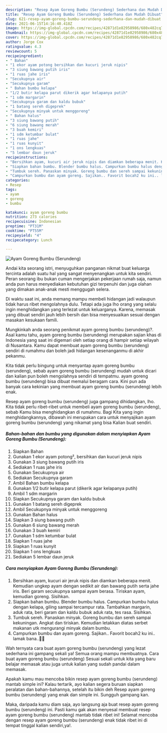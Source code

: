 ```yaml
---
description: "Resep Ayam Goreng Bumbu (Serundeng) Sederhana dan Mudah Dibuat"
title: "Resep Ayam Goreng Bumbu (Serundeng) Sederhana dan Mudah Dibuat"
slug: 621-resep-ayam-goreng-bumbu-serundeng-sederhana-dan-mudah-dibuat
date: 2021-06-15T14:16:40.418Z
image: https://img-global.cpcdn.com/recipes/42871d1e82958986/680x482cq70/ayam-goreng-bumbu-serundeng-foto-resep-utama.jpg
thumbnail: https://img-global.cpcdn.com/recipes/42871d1e82958986/680x482cq70/ayam-goreng-bumbu-serundeng-foto-resep-utama.jpg
cover: https://img-global.cpcdn.com/recipes/42871d1e82958986/680x482cq70/ayam-goreng-bumbu-serundeng-foto-resep-utama.jpg
author: Jorge Cox
ratingvalue: 4.3
reviewcount: 5
recipeingredient:
- " Bahan"
- "1 ekor ayam potong bersihkan dan kucuri jeruk nipis"
- "3 siung bawang putih iris"
- "1 ruas jahe iris"
- "Secukupnya air"
- "Secukupnya garam"
- " Bahan bumbu kelapa"
- "1/2 butir kelapa parut dikerik agar kelapanya putih"
- "1 sdm margarin"
- "Secukupnya garam dan kaldu bubuk"
- "1 batang sereh digeprek"
- "Secukupnya minyak untuk menggoreng"
- " Bahan halus"
- "3 siung bawang putih"
- "6 siung bawang merah"
- "3 buah kemiri"
- "1 sdm ketumbar bulat"
- "1 ruas jahe"
- "1 ruas kunyit"
- "1 ons lengkuas"
- "5 lembar daun jeruk"
recipeinstructions:
- "Bersihkan ayam, kucuri air jeruk nipis dan diamkan beberapa menit. Kemudian ungkep ayam dengan sedikit air dan bawang putih serta jahe iris. Beri garam secukupnya sampai ayam berasa. Tiriskan ayam, kemudian goreng. Sisihkan."
- "Siapkan bahan bumbu. Blender bumbu halus. Campurkan bumbu halus dengan kelapa, giling sampai tercampur rata. Tambahkan margarin, aduk rata, beri garam dan kaldu bubuk aduk rata, tes rasa. Sisihkan."
- "Tumbuk sereh. Panaskan minyak. Goreng bumbu dan sereh sampai kekuningan. Angkat dan tiriskan. Kemudian letakkan diatas serbet makanan utk mengurangi minyak dalam bumbu."
- "Campurkan bumbu dan ayam goreng. Sajikan.. Favorit bocah2 ku ini.. lamak bana..🤗😋"
categories:
- Resep
tags:
- ayam
- goreng
- bumbu

katakunci: ayam goreng bumbu 
nutrition: 273 calories
recipecuisine: Indonesian
preptime: "PT31M"
cooktime: "PT55M"
recipeyield: "4"
recipecategory: Lunch

---
```



![Ayam Goreng Bumbu (Serundeng)](https://img-global.cpcdn.com/recipes/42871d1e82958986/680x482cq70/ayam-goreng-bumbu-serundeng-foto-resep-utama.jpg)

Andai kita seorang istri, menyuguhkan panganan nikmat buat keluarga tercinta adalah suatu hal yang sangat menyenangkan untuk kita sendiri. Peran seorang ibu bukan cuman mengerjakan pekerjaan rumah saja, namun anda pun harus menyediakan kebutuhan gizi terpenuhi dan juga olahan yang dimakan anak-anak mesti menggugah selera.

Di waktu  saat ini, anda memang mampu membeli hidangan jadi walaupun tidak harus ribet mengolahnya dulu. Tetapi ada juga lho orang yang selalu ingin menghidangkan yang terlezat untuk keluarganya. Karena, memasak yang dibuat sendiri jauh lebih bersih dan bisa menyesuaikan sesuai dengan masakan kesukaan famili. 



Mungkinkah anda seorang penikmat ayam goreng bumbu (serundeng)?. Asal kamu tahu, ayam goreng bumbu (serundeng) merupakan sajian khas di Indonesia yang saat ini digemari oleh setiap orang di hampir setiap wilayah di Nusantara. Kamu dapat membuat ayam goreng bumbu (serundeng) sendiri di rumahmu dan boleh jadi hidangan kesenanganmu di akhir pekanmu.

Kita tidak perlu bingung untuk menyantap ayam goreng bumbu (serundeng), sebab ayam goreng bumbu (serundeng) mudah untuk dicari dan kalian pun boleh mengolahnya sendiri di tempatmu. ayam goreng bumbu (serundeng) bisa dibuat memalui beragam cara. Kini pun ada banyak cara kekinian yang membuat ayam goreng bumbu (serundeng) lebih enak.

Resep ayam goreng bumbu (serundeng) juga gampang dihidangkan, lho. Kita tidak perlu ribet-ribet untuk membeli ayam goreng bumbu (serundeng), sebab Kamu bisa menghidangkan di rumahmu. Bagi Kita yang ingin menghidangkannya, dibawah ini merupakan cara untuk menyajikan ayam goreng bumbu (serundeng) yang nikamat yang bisa Kalian buat sendiri.

<!--inarticleads1-->

##### Bahan-bahan dan bumbu yang digunakan dalam menyiapkan Ayam Goreng Bumbu (Serundeng):

1. Siapkan  Bahan
1. Gunakan 1 ekor ayam potong², bersihkan dan kucuri jeruk nipis
1. Gunakan 3 siung bawang putih iris
1. Sediakan 1 ruas jahe iris
1. Gunakan Secukupnya air
1. Sediakan Secukupnya garam
1. Ambil  Bahan bumbu kelapa
1. Gunakan 1/2 butir kelapa parut (dikerik agar kelapanya putih)
1. Ambil 1 sdm margarin
1. Siapkan Secukupnya garam dan kaldu bubuk
1. Gunakan 1 batang sereh digeprek
1. Ambil Secukupnya minyak untuk menggoreng
1. Gunakan  Bahan halus
1. Siapkan 3 siung bawang putih
1. Gunakan 6 siung bawang merah
1. Gunakan 3 buah kemiri
1. Gunakan 1 sdm ketumbar bulat
1. Siapkan 1 ruas jahe
1. Siapkan 1 ruas kunyit
1. Siapkan 1 ons lengkuas
1. Sediakan 5 lembar daun jeruk




<!--inarticleads2-->

##### Cara menyiapkan Ayam Goreng Bumbu (Serundeng):

1. Bersihkan ayam, kucuri air jeruk nipis dan diamkan beberapa menit. Kemudian ungkep ayam dengan sedikit air dan bawang putih serta jahe iris. Beri garam secukupnya sampai ayam berasa. Tiriskan ayam, kemudian goreng. Sisihkan.
1. Siapkan bahan bumbu. Blender bumbu halus. Campurkan bumbu halus dengan kelapa, giling sampai tercampur rata. Tambahkan margarin, aduk rata, beri garam dan kaldu bubuk aduk rata, tes rasa. Sisihkan.
1. Tumbuk sereh. Panaskan minyak. Goreng bumbu dan sereh sampai kekuningan. Angkat dan tiriskan. Kemudian letakkan diatas serbet makanan utk mengurangi minyak dalam bumbu.
1. Campurkan bumbu dan ayam goreng. Sajikan.. Favorit bocah2 ku ini.. lamak bana..🤗😋




Wah ternyata cara buat ayam goreng bumbu (serundeng) yang lezat sederhana ini gampang sekali ya! Semua orang mampu membuatnya. Cara buat ayam goreng bumbu (serundeng) Sesuai sekali untuk kita yang baru belajar memasak atau juga untuk kalian yang sudah pandai dalam memasak.

Apakah kamu mau mencoba bikin resep ayam goreng bumbu (serundeng) mantab simple ini? Kalau tertarik, ayo kalian segera buruan siapkan peralatan dan bahan-bahannya, setelah itu bikin deh Resep ayam goreng bumbu (serundeng) yang enak dan simple ini. Sungguh gampang kan. 

Maka, daripada kamu diam saja, ayo langsung aja buat resep ayam goreng bumbu (serundeng) ini. Pasti kamu gak akan menyesal membuat resep ayam goreng bumbu (serundeng) mantab tidak ribet ini! Selamat mencoba dengan resep ayam goreng bumbu (serundeng) enak tidak ribet ini di tempat tinggal kalian sendiri,ya!.


